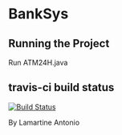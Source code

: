 # BankSys
 
Running the Project
-------------------

Run ATM24H.java


travis-ci build status
----------------------

[![Build Status](https://travis-ci.org/Lapq/BankSys.svg?branch=master)](https://travis-ci.org/Lapq/BankSys)


By Lamartine Antonio